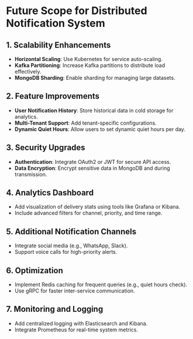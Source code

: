 # Future Scope for Distributed Notification System

## 1. Scalability Enhancements
- **Horizontal Scaling**: Use Kubernetes for service auto-scaling.
- **Kafka Partitioning**: Increase Kafka partitions to distribute load effectively.
- **MongoDB Sharding**: Enable sharding for managing large datasets.

## 2. Feature Improvements
- **User Notification History**: Store historical data in cold storage for analytics.
- **Multi-Tenant Support**: Add tenant-specific configurations.
- **Dynamic Quiet Hours**: Allow users to set dynamic quiet hours per day.

## 3. Security Upgrades
- **Authentication**: Integrate OAuth2 or JWT for secure API access.
- **Data Encryption**: Encrypt sensitive data in MongoDB and during transmission.

## 4. Analytics Dashboard
- Add visualization of delivery stats using tools like Grafana or Kibana.
- Include advanced filters for channel, priority, and time range.

## 5. Additional Notification Channels
- Integrate social media (e.g., WhatsApp, Slack).
- Support voice calls for high-priority alerts.

## 6. Optimization
- Implement Redis caching for frequent queries (e.g., quiet hours check).
- Use gRPC for faster inter-service communication.

## 7. Monitoring and Logging
- Add centralized logging with Elasticsearch and Kibana.
- Integrate Prometheus for real-time system metrics.

